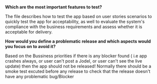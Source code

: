 **Which are the most important features to test?**

The file describes how to test the app based on user stories scenarios to quickly test the app for acceptability,
as well to evaluate the system's compliance with the business requirements and assess whether it is acceptable for delivery.

**How would you define a problematic release and which aspects would you focus on to avoid it?**

Based on the Bussiness priorities if there is any blocker found ( i.e app crashes always, or user can't post a Jodel, or user can't see the live update)
then the app should not be released!
Normally there should be a smoke test excuted before any release to check that the release doesn't have any problematic bug/Blocker
